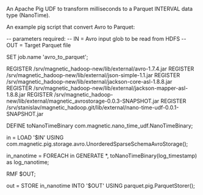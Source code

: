 An Apache Pig UDF to transform milliseconds to a Parquet INTERVAL data type (NanoTime).

An example pig script that convert Avro to Parquet:

-- parameters required:
-- IN  = Avro input glob to be read from HDFS
-- OUT = Target Parquet file

SET job.name 'avro_to_parquet';

REGISTER /srv/magnetic_hadoop-new/lib/external/avro-1.7.4.jar
REGISTER /srv/magnetic_hadoop-new/lib/external/json-simple-1.1.jar
REGISTER /srv/magnetic_hadoop-new/lib/external/jackson-core-asl-1.8.8.jar
REGISTER /srv/magnetic_hadoop-new/lib/external/jackson-mapper-asl-1.8.8.jar
REGISTER /srv/magnetic_hadoop-new/lib/external/magnetic_avrostorage-0.0.3-SNAPSHOT.jar
REGISTER /srv/stanislav/magnetic_hadoop.git/lib/external/nano-time-udf-0.0.1-SNAPSHOT.jar

DEFINE toNanoTimeBinary com.magnetic.nano_time_udf.NanoTimeBinary;

in = LOAD '$IN'
    USING com.magnetic.pig.storage.avro.UnorderedSparseSchemaAvroStorage();

in_nanotime = FOREACH in GENERATE *, toNanoTimeBinary(log_timestamp) as log_nanotime;

RMF $OUT;

out = STORE in_nanotime INTO '$OUT'
    USING parquet.pig.ParquetStorer();
